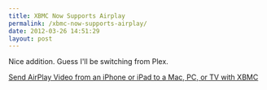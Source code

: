 ```yaml
---
title: XBMC Now Supports Airplay
permalink: /xbmc-now-supports-airplay/
date: 2012-03-26 14:51:29
layout: post
---
```


Nice addition. Guess I'll be switching from Plex. 

[Send AirPlay Video from an iPhone or iPad to a Mac, PC, or TV with XBMC](http://osxdaily.com/2012-03-25/airplay-video-ios-to-xbmc/)